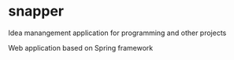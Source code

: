 # snapper
Idea manangement application for programming and other projects

Web application based on Spring framework
